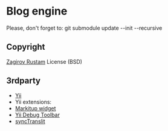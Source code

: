 # Blog engine
Please, don't forget to:
    git submodule update --init --recursive

## Copyright

[Zagirov Rustam](mailto:rustam@zagirov.name)
License (BSD)

## 3rdparty

* [Yii](http://yiiframework.com)
* Yii extensions:
* [Markitup widget](https://github.com/yiiext/markitup-widget)
* [Yii Debug Toolbar](https://github.com/cr0t/yiidebugtb)
* [syncTranslit](http://snowcore.net/synctranslit)